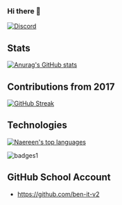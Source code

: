 ### Hi there 👋

[![Discord](https://badgen.net/badge/icon/discord?icon=discord&label)](https://https://discord.com/derstanby)

## Stats
[![Anurag's GitHub stats](https://github-readme-stats.vercel.app/api?username=ben-itdev&show_icons=true&theme=holi&include_all_commits=true)](https://github.com/anuraghazra/github-readme-stats)

## Contributions from 2017
[![GitHub Streak](https://github-readme-streak-stats.herokuapp.com/?user=ben-itdev)](https://git.io/streak-stats)

## Technologies
[![Naereen's top languages](https://github-readme-stats.vercel.app/api/top-langs/?username=ben-itdev&theme=blue-green)](https://github.com/anuraghazra/github-readme-stats)

![badges1](https://img.shields.io/badge/any_text-you_like-blue)

## GitHub School Account
- https://github.com/ben-it-v2
